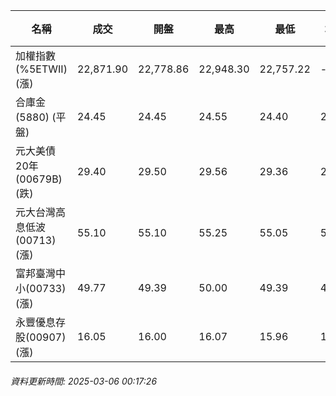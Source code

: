 | 名稱 | 成交 | 開盤 | 最高 | 最低 | 均價 | 成交金額(億) | 昨收 | 漲跌幅 | 漲跌 | 總量 | 昨量 | 振幅 |
| -------- | -------- | -------- | -------- |-------- | -------- | -------- |-------- |-------- |-------- | -------- | -------- |-------- |
|加權指數(%5ETWII) (漲)|22,871.90|22,778.86|22,948.30|22,757.22|-|3,610.30|22,596.88|1.22%|275.02|7,158,741|0|0.85%|
|合庫金(5880) (平盤)|24.45|24.45|24.55|24.40|24.46|1.82|24.45|0.00%|0.00|7,432|14,799|0.61%|
|元大美債20年(00679B) (跌)|29.40|29.50|29.56|29.36|29.43|31.13|29.89|1.64%|0.49|105,768|149,957|0.67%|
|元大台灣高息低波(00713) (漲)|55.10|55.10|55.25|55.05|55.18|6.34|55.00|0.18%|0.10|11,485|16,206|0.36%|
|富邦臺灣中小(00733) (漲)|49.77|49.39|50.00|49.39|49.74|0.520|49.12|1.32%|0.65|1,045|3,056|1.24%|
|永豐優息存股(00907) (漲)|16.05|16.00|16.07|15.96|16.03|0.412|15.98|0.44%|0.07|2,574|2,978|0.69%|
###### 資料更新時間: 2025-03-06 00:17:26